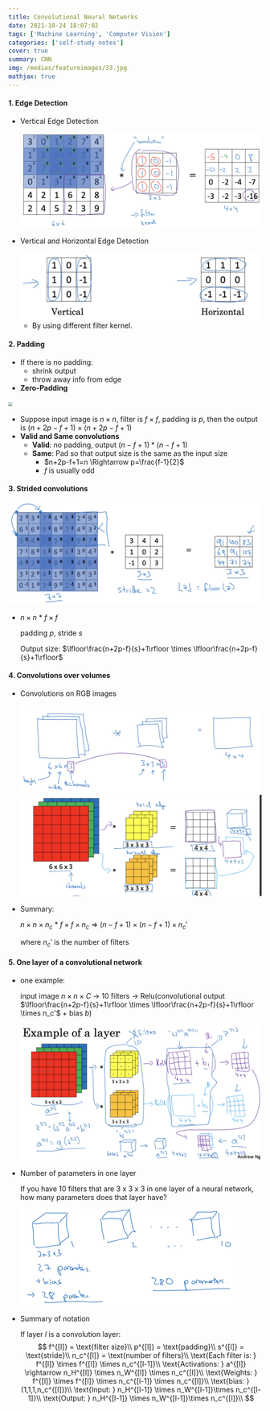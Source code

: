 ```yaml
---
title: Convolutional Neural Networks
date: 2021-10-24 18:07:02
tags: ['Machine Learning', 'Computer Vision']
categories: ['self-study notes']
cover: true
summary: CNN
img: /medias/featureimages/33.jpg
mathjax: true
---
```


#### 1. Edge Detection

* Vertical Edge Detection

  <img src="Convolutional-Neural-Networks/Screen Shot 2021-10-24 at 4.36.38 PM.png" style="zoom:50%;" />

* Vertical and Horizontal Edge Detection

  <img src="Convolutional-Neural-Networks/Screen Shot 2021-10-24 at 4.38.54 PM.png" style="zoom:50%;" />

  * By using different filter kernel.

#### 2. Padding

* If there is no padding:
  * shrink output
  * throw away info from edge
* **Zero-Padding**

<img src="/Users/apple/Desktop/selfstudy/CNN/pics/Screen Shot 2021-10-24 at 4.41.20 PM.png" style="zoom:50%;" />

* Suppose input image is $n\times n$, filter is $f\times f$, padding is $p$, then the output is $(n+2p-f+1)\times (n+2p-f+1)$
* **Valid and Same convolutions**
  * **Valid**: no padding, output $(n-f+1)*(n-f+1)$
  * **Same**: Pad so that output size is the same as the input size
    * $n+2p-f+1=n \Rightarrow p=\frac{f-1}{2}$
    * $f$ is usually odd

#### 3. Strided convolutions

<img src="Convolutional-Neural-Networks/Screen Shot 2021-10-24 at 4.48.50 PM.png" style="zoom:50%;" />

* $n\times n$ * $f\times f$

  padding $p$, stride $s$

  Output size: $\lfloor\frac{n+2p-f}{s}+1\rfloor \times \lfloor\frac{n+2p-f}{s}+1\rfloor$

#### 4. Convolutions over volumes

* Convolutions on RGB images

  <img src="Convolutional-Neural-Networks/Screen Shot 2021-10-24 at 4.54.49 PM.png" style="zoom:50%;" />

  <img src="Convolutional-Neural-Networks/Screen Shot 2021-10-24 at 4.57.05 PM.png" style="zoom:50%;" />

* Summary:

  $n\times n \times n_c$ * $f\times f \times n_c$ $\Rightarrow$ $(n-f+1) \times (n-f+1) \times n_c'$

  where $n_c'$ is the number of filters

#### 5. One layer of a convolutional network

* one example:

  input image $n\times n \times C$ $\rightarrow$ 10 filters $\rightarrow$ Relu(convolutional output $\lfloor\frac{n+2p-f}{s}+1\rfloor \times \lfloor\frac{n+2p-f}{s}+1\rfloor \times n_c'$ + bias $b$)

  <img src="Convolutional-Neural-Networks/Screen Shot 2021-10-24 at 5.20.02 PM.png" style="zoom:50%;" />

* Number of parameters in one layer

  If you have 10 filters that are 3 x 3 x 3 in one layer of a neural network, how many parameters does that layer have?

  <img src="Convolutional-Neural-Networks/Screen Shot 2021-10-24 at 5.21.12 PM.png" style="zoom:50%;" />

* Summary of notation

  If layer $l$ is a convolution layer:
  $$
  f^{[l]} = \text{filter size}\\
  p^{[l]} = \text{padding}\\
  s^{[l]} = \text{stride}\\
  n_c^{[l]} = \text{number of filters}\\
  \text{Each filter is: } f^{[l]} \times f^{[l]} \times n_c^{[l-1]}\\
  \text{Activations: } a^{[l]} \rightarrow n_H^{[l]} \times n_W^{[l]} \times n_c^{[l]}\\
  \text{Weights: } f^{[l]} \times f^{[l]} \times n_c^{[l-1]} \times n_c^{[l]}\\
  \text{bias: } (1,1,1,n_c^{[l]})\\
  \text{Input: } n_H^{[l-1]} \times n_W^{[l-1]}\times n_c^{[l-1]}\\
  \text{Output: } n_H^{[l-1]} \times n_W^{[l-1]}\times n_c^{[l]}\\
  $$

